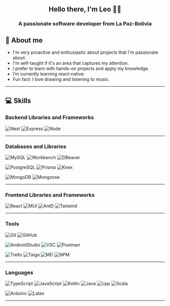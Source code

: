 <h2 align="center">Hello there, I'm Leo 🐢👋</h2>

<h3 align="center">A passionate software developer from La Paz-Bolivia</h3>

## 🐢 About me
- I'm very proactive and enthusiastic about projects that I'm passionate about. 
- I'm self-taught if it's an area that captures my attention.
- I prefer to learn with hands-on projects and apply my knowledge.
- I’m currently learning react-native.
- Fun fact: I love drawing and listening to music.

---

<!-- https://img.shields.io/badge/[Texto del Badge]-%23[ColorHex].svg?style=for-the-badge&logo=[Nombre del Logo]&logoColor=[ColorHex del Logo] -->
## 💻 Skills
### Backend Libraries and Frameworks
![Nest](https://img.shields.io/badge/Nest.js-%23E0234E.svg?style=for-the-badge&logo=nestjs&logoColor=white)
![Express](https://img.shields.io/badge/Express.js-%23000000.svg?style=for-the-badge&logo=express&logoColor=#4479A1)
![Node](https://img.shields.io/badge/node.js-%235FA04E.svg?style=for-the-badge&logo=node.js&logoColor=white)

---
### Databases and Libraries
![MySQL](https://img.shields.io/badge/MySQL-white.svg?style=for-the-badge&logo=mysql&logoColor=#4479A1)
![Workbench](https://img.shields.io/badge/SQL_Workbench-%234479A1.svg?style=for-the-badge&logo=mysql&logoColor=white)
![DBeaver](https://img.shields.io/badge/DBeaver-%23382923.svg?style=for-the-badge&logo=dbeaver&logoColor=white)

![PostgreSQL](https://img.shields.io/badge/Postgre_SQL-%234169E1.svg?style=for-the-badge&logo=postgresql&logoColor=white)
![Prisma](https://img.shields.io/badge/Prisma-%232D3748.svg?style=for-the-badge&logo=prisma&logoColor=white)
![Knex](https://img.shields.io/badge/Knex-%23D26B38.svg?style=for-the-badge&logo=knex.js&logoColor=white)

![MongoDB](https://img.shields.io/badge/Mongo_DB-%2347A248.svg?style=for-the-badge&logo=mongodb&logoColor=white)
![Mongoose](https://img.shields.io/badge/Mongoose-%23880000.svg?style=for-the-badge&logo=mongoose&logoColor=white)

---
### Frontend Libraries and Frameworks
![React](https://img.shields.io/badge/React.JS-black.svg?style=for-the-badge&logo=react&logoColor=#61DAFB)
![MUI](https://img.shields.io/badge/MUI-%23007FFF.svg?style=for-the-badge&logo=mui&logoColor=white)
![AntD](https://img.shields.io/badge/Ant_Design-%230170FE.svg?style=for-the-badge&logo=antdesign&logoColor=white)
![Tailwind](https://img.shields.io/badge/Tailwind-%2306B6D4.svg?style=for-the-badge&logo=tailwindcss&logoColor=white)

---
### Tools
![Git](https://img.shields.io/badge/Git-%23F05032.svg?style=for-the-badge&logo=git&logoColor=white)
![GitHub](https://img.shields.io/badge/GitHub-100000?style=for-the-badge&logo=github&logoColor=white)

![AndroidStudio](https://img.shields.io/badge/Android_Studio-white.svg?style=for-the-badge&logo=android&logoColor=%233DDC84)
![VSC](https://img.shields.io/badge/Visual_Studio-%23007ACC.svg?style=for-the-badge)
![Postman](https://img.shields.io/badge/Postman-%23FF6C37.svg?style=for-the-badge&logo=postman&logoColor=white)

![Trello](https://img.shields.io/badge/Trello-%230052CC.svg?style=for-the-badge&logo=trello&logoColor=white)
![Taiga](https://img.shields.io/badge/Taiga-%233DDC84.svg?style=for-the-badge)
![MD](https://img.shields.io/badge/Markdown-black.svg?style=for-the-badge&logo=markdown&logoColor=white)
![NPM](https://img.shields.io/badge/NPM-%23CB3837.svg?style=for-the-badge&logo=npm&logoColor=white)
 
---
### Languages
![TypeScript](https://img.shields.io/badge/TypeScript-%23007ACC.svg?style=for-the-badge&logo=typescript&logoColor=white) 
![JavaScript](https://img.shields.io/badge/JavaScript-%23F7DF1E.svg?style=for-the-badge&logo=javascript&logoColor=black)
![Kotlin](https://img.shields.io/badge/Kotlin-%237F52FF.svg?style=for-the-badge&logo=kotlin&logoColor=white)
![Java](https://img.shields.io/badge/Java-%23ED8B00.svg?style=for-the-badge&logo=java&logoColor=black)
![cpp](https://img.shields.io/badge/C++-%2300599C.svg?style=for-the-badge&logo=cplusplus&logoColor=white)
![Scala](https://img.shields.io/badge/Scala-%23DC322F.svg?style=for-the-badge&logo=scala&logoColor=white)

![Arduino](https://img.shields.io/badge/Arduino-%2300878F.svg?style=for-the-badge&logo=arduino&logoColor=white)
![Latex](https://img.shields.io/badge/Latex-%23008080.svg?style=for-the-badge&logo=latex&logoColor=white)

---